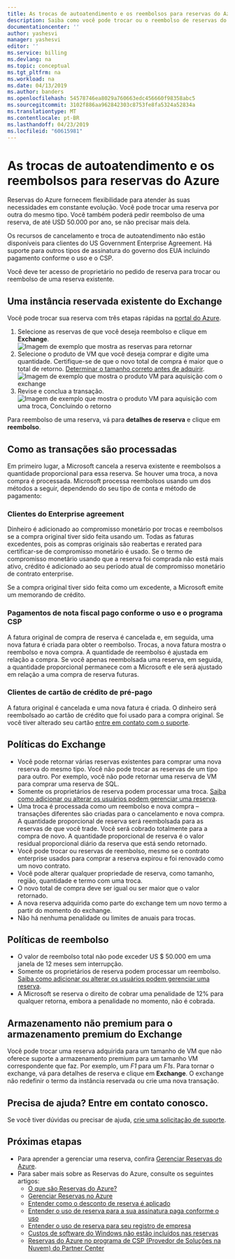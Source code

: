 ```yaml
---
title: As trocas de autoatendimento e os reembolsos para reservas do Azure | Microsoft Docs
description: Saiba como você pode trocar ou o reembolso de reservas do Azure.
documentationcenter: ''
author: yashesvi
manager: yashesvi
editor: ''
ms.service: billing
ms.devlang: na
ms.topic: conceptual
ms.tgt_pltfrm: na
ms.workload: na
ms.date: 04/13/2019
ms.author: banders
ms.openlocfilehash: 54578746ea8029a760663edc456660f98358abc5
ms.sourcegitcommit: 3102f886aa962842303c8753fe8fa5324a52834a
ms.translationtype: MT
ms.contentlocale: pt-BR
ms.lasthandoff: 04/23/2019
ms.locfileid: "60615981"
---
```

# <a name="self-service-exchanges-and-refunds-for-azure-reservations"></a>As trocas de autoatendimento e os reembolsos para reservas do Azure

Reservas do Azure fornecem flexibilidade para atender às suas necessidades em constante evolução. Você pode trocar uma reserva por outra do mesmo tipo. Você também poderá pedir reembolso de uma reserva, de até USD 50.000 por ano, se não precisar mais dela.

Os recursos de cancelamento e troca de autoatendimento não estão disponíveis para clientes do US Government Enterprise Agreement. Há suporte para outros tipos de assinatura do governo dos EUA incluindo pagamento conforme o uso e o CSP.

Você deve ter acesso de proprietário no pedido de reserva para trocar ou reembolso de uma reserva existente.

## <a name="exchange-an-existing-reserved-instance"></a>Uma instância reservada existente do Exchange

Você pode trocar sua reserva com três etapas rápidas na [portal do Azure](https://portal.azure.com/#blade/Microsoft_Azure_Reservations/ReservationsBrowseBlade).

1. Selecione as reservas de que você deseja reembolso e clique em **Exchange**.  
    ![Imagem de exemplo que mostra as reservas para retornar](./media/billing-azure-reservations-self-service-exchange-and-refund/exchange-refund-return.png)
2. Selecione o produto de VM que você deseja comprar e digite uma quantidade. Certifique-se de que o novo total de compra é maior que o total de retorno. [Determinar o tamanho correto antes de adquirir](../virtual-machines/windows/prepay-reserved-vm-instances.md#determine-the-right-vm-size-before-you-buy).  
    ![Imagem de exemplo que mostra o produto VM para aquisição com o exchange](./media/billing-azure-reservations-self-service-exchange-and-refund/exchange-refund-select-purchase.png)
3. Revise e conclua a transação.  
    ![Imagem de exemplo que mostra o produto VM para aquisição com uma troca, Concluindo o retorno](./media/billing-azure-reservations-self-service-exchange-and-refund/exchange-refund-confirm-exchange.png)

Para reembolso de uma reserva, vá para **detalhes de reserva** e clique em **reembolso**.

## <a name="how-transactions-are-processed"></a>Como as transações são processadas

Em primeiro lugar, a Microsoft cancela a reserva existente e reembolsos a quantidade proporcional para essa reserva. Se houver uma troca, a nova compra é processada. Microsoft processa reembolsos usando um dos métodos a seguir, dependendo do seu tipo de conta e método de pagamento:

### <a name="enterprise-agreement-customers"></a>Clientes do Enterprise agreement

Dinheiro é adicionado ao compromisso monetário por trocas e reembolsos se a compra original tiver sido feita usando um. Todas as faturas excedentes, pois as compras originais são reabertas e rerated para certificar-se de compromisso monetário é usado. Se o termo de compromisso monetário usando que a reserva foi comprada não está mais ativo, crédito é adicionado ao seu período atual de compromisso monetário de contrato enterprise.

Se a compra original tiver sido feita como um excedente, a Microsoft emite um memorando de crédito.

### <a name="pay-as-you-go-invoice-payments-and-csp-program"></a>Pagamentos de nota fiscal pago conforme o uso e o programa CSP

A fatura original de compra de reserva é cancelada e, em seguida, uma nova fatura é criada para obter o reembolso. Trocas, a nova fatura mostra o reembolso e nova compra. A quantidade de reembolso é ajustada em relação a compra. Se você apenas reembolsada uma reserva, em seguida, a quantidade proporcional permanece com a Microsoft e ele será ajustado em relação a uma compra de reserva futuras.

### <a name="pay-as-you-go-credit-card-customers"></a>Clientes de cartão de crédito de pré-pago

A fatura original é cancelada e uma nova fatura é criada. O dinheiro será reembolsado ao cartão de crédito que foi usado para a compra original. Se você tiver alterado seu cartão [entre em contato com o suporte](https://portal.azure.com/#blade/Microsoft_Azure_Support/HelpAndSupportBlade/newsupportrequest).

## <a name="exchange-policies"></a>Políticas do Exchange

- Você pode retornar várias reservas existentes para comprar uma nova reserva do mesmo tipo. Você não pode trocar as reservas de um tipo para outro. Por exemplo, você não pode retornar uma reserva de VM para comprar uma reserva de SQL.
- Somente os proprietários de reserva podem processar uma troca. [Saiba como adicionar ou alterar os usuários podem gerenciar uma reserva](https://docs.microsoft.com/azure/billing/billing-manage-reserved-vm-instance#add-or-change-users-who-can-manage-a-reservation).
- Uma troca é processada como um reembolso e nova compra – transações diferentes são criadas para o cancelamento e nova compra. A quantidade proporcional de reserva será reembolsada para as reservas de que você trade. Você será cobrado totalmente para a compra de novo. A quantidade proporcional de reserva é o valor residual proporcional diário da reserva que está sendo retornado.
- Você pode trocar ou reservas de reembolso, mesmo se o contrato enterprise usados para comprar a reserva expirou e foi renovado como um novo contrato.
- Você pode alterar qualquer propriedade de reserva, como tamanho, região, quantidade e termo com uma troca.
- O novo total de compra deve ser igual ou ser maior que o valor retornado.
- A nova reserva adquirida como parte do exchange tem um novo termo a partir do momento do exchange.
- Não há nenhuma penalidade ou limites de anuais para trocas.

## <a name="refund-policies"></a>Políticas de reembolso

- O valor de reembolso total não pode exceder US $ 50.000 em uma janela de 12 meses sem interrupção.
- Somente os proprietários de reserva podem processar um reembolso. [Saiba como adicionar ou alterar os usuários podem gerenciar uma reserva](billing-manage-reserved-vm-instance.md#add-or-change-users-who-can-manage-a-reservation).
- A Microsoft se reserva o direito de cobrar uma penalidade de 12% para qualquer retorna, embora a penalidade no momento, não é cobrada.

## <a name="exchange-non-premium-storage-for-premium-storage"></a>Armazenamento não premium para o armazenamento premium do Exchange

Você pode trocar uma reserva adquirida para um tamanho de VM que não oferece suporte a armazenamento premium para um tamanho VM correspondente que faz. Por exemplo, um _F1_ para um _F1s_. Para tornar o exchange, vá para detalhes de reserva e clique em **Exchange**. O exchange não redefinir o termo da instância reservada ou crie uma nova transação.

## <a name="need-help-contact-us"></a>Precisa de ajuda? Entre em contato conosco.

Se você tiver dúvidas ou precisar de ajuda, [crie uma solicitação de suporte](https://portal.azure.com/#blade/Microsoft_Azure_Support/HelpAndSupportBlade/newsupportrequest).

## <a name="next-steps"></a>Próximas etapas

- Para aprender a gerenciar uma reserva, confira [Gerenciar Reservas do Azure](billing-manage-reserved-vm-instance.md).
- Para saber mais sobre as Reservas do Azure, consulte os seguintes artigos:
    - [O que são Reservas do Azure?](billing-save-compute-costs-reservations.md)
    - [Gerenciar Reservas no Azure](billing-manage-reserved-vm-instance.md)
    - [Entender como o desconto de reserva é aplicado](billing-understand-vm-reservation-charges.md)
    - [Entender o uso de reserva para a sua assinatura paga conforme o uso](billing-understand-reserved-instance-usage.md)
    - [Entender o uso de reserva para seu registro de empresa](billing-understand-reserved-instance-usage-ea.md)
    - [Custos de software do Windows não estão incluídos nas reservas](billing-reserved-instance-windows-software-costs.md)
    - [Reservas do Azure no programa de CSP (Provedor de Soluções na Nuvem) do Partner Center](/partner-center/azure-reservations)

